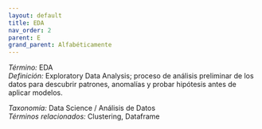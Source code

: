 ```yaml
---
layout: default
title: EDA
nav_order: 2
parent: E
grand_parent: Alfabéticamente
---
```


*Término:* EDA  
*Definición:* Exploratory Data Analysis; proceso de análisis preliminar de los datos para descubrir patrones, anomalías y probar hipótesis antes de aplicar modelos.

*Taxonomía:* Data Science / Análisis de Datos  
*Términos relacionados:* Clustering, Dataframe
